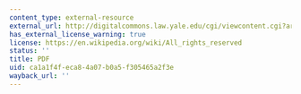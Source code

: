 ```yaml
---
content_type: external-resource
external_url: http://digitalcommons.law.yale.edu/cgi/viewcontent.cgi?article=1407&context=fss_papers
has_external_license_warning: true
license: https://en.wikipedia.org/wiki/All_rights_reserved
status: ''
title: PDF
uid: ca1a1f4f-eca8-4a07-b0a5-f305465a2f3e
wayback_url: ''
---
```

